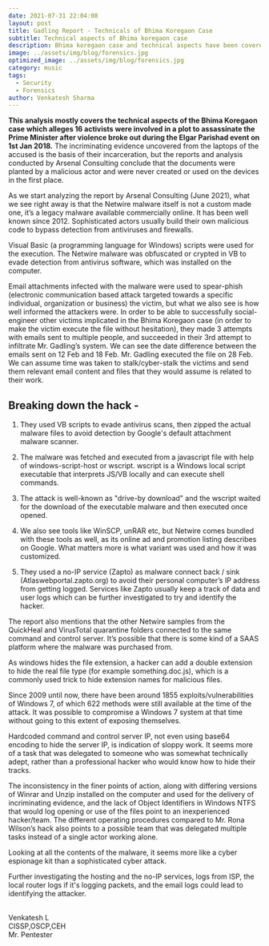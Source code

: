 ```yaml
---
date: 2021-07-31 22:04:08
layout: post
title: Gadling Report - Technicals of Bhima Koregaon Case
subtitle: Technical aspects of Bhima koregaon case
description: Bhima koregaon case and technical aspects have been covered from a security point of view in the below article.
image: ../assets/img/blog/forensics.jpg
optimized_image: ../assets/img/blog/forensics.jpg
category: music
tags:
  - Security
  - Forensics
author: Venkatesh Sharma
---
```


**This analysis mostly covers the technical aspects of the Bhima Koregaon case which alleges 16 activists were involved in a plot to assassinate the Prime Minister after violence broke out during the Elgar Parishad event on 1st Jan 2018.** The incriminating evidence uncovered from the laptops of the accused is the basis of their incarceration, but the reports and analysis conducted by Arsenal Consulting conclude that the documents were planted by a malicious actor and were never created or used on the devices in the first place.
</br>

As we start analyzing the report by Arsenal Consulting (June 2021), what we see right away is that the Netwire malware itself is not a custom made one, it’s a legacy malware available commercially online. It has been well known since 2012. Sophisticated actors usually build their own malicious code to bypass detection from antiviruses and firewalls.
</br>

Visual Basic (a programming language for Windows) scripts were used for the execution. The Netwire malware was obfuscated or crypted in VB to evade detection from antivirus software, which was installed on the computer.
</br>

Email attachments infected with the malware were used to spear-phish (electronic communication based attack targeted towards a specific individual, organization or business) the victim, but what we also see is how well informed the attackers were. In order to be able to successfully social-engineer other victims implicated in the Bhima Koregaon case (in order to make the victim execute the file without hesitation), they made 3 attempts with emails sent to multiple people, and succeeded in their 3rd attempt to infiltrate Mr. Gadling’s system. We can see the date difference between the emails sent on 12 Feb and 18 Feb. Mr. Gadling executed the file on 28 Feb. We can assume time was taken to stalk/cyber-stalk the victims and send them relevant email content and files that they would assume is related to their work.
</br>

## Breaking down the hack -  

1. They used VB scripts to evade antivirus scans, then zipped the actual malware files to avoid detection by Google's default attachment malware scanner.

2. The malware was fetched and executed from a javascript file with help of windows-script-host or wscript. wscript is a Windows local script executable that interprets JS/VB locally and can execute shell commands.

3. The attack is well-known as "drive-by download" and the wscript waited for the download of the executable malware and then executed once opened.

4. We also see tools like WinSCP, unRAR etc, but Netwire comes bundled with these tools as well, as its online ad and promotion listing describes on Google. What matters more is what variant was used and how it was customized.

5. They used a no-IP service (Zapto) as malware connect back / sink (Atlaswebportal.zapto.org) to avoid their personal computer’s IP address from getting logged. Services like Zapto usually keep a track of data and user logs which can be further investigated to try and identify the hacker.

The report also mentions that the other Netwire samples from the QuickHeal and VirusTotal quarantine folders connected to the same command and control server. It’s possible that there is some kind of a SAAS platform where the malware was purchased from.

As windows hides the file extension, a hacker can add a double extension to hide the real file type (for example something.doc.js), which is a commonly used trick to hide extension names for malicious files.

Since 2009 until now, there have been around 1855 exploits/vulnerabilities of Windows 7, of which 622 methods were still available at the time of the attack. It was possible to compromise a Windows 7 system at that time without going to this extent of exposing themselves.
 
Hardcoded command and control server IP, not even using base64 encoding to hide the server IP, is indication of sloppy work. It seems more of a task that was delegated to someone who was somewhat technically adept, rather than a professional hacker who would know how to hide their tracks.

The inconsistency in the finer points of action, along with differing versions of Winrar and Unzip installed on the computer and used for the delivery of incriminating evidence, and the lack of Object Identifiers in Windows NTFS that would log opening or use of the files point to an inexperienced hacker/team. The different operating procedures compared to Mr. Rona Wilson’s hack also points to a possible team that was delegated multiple tasks instead of a single actor working alone.

Looking at all the contents of the malware, it seems more like a cyber espionage kit than a sophisticated cyber attack.

Further investigating the hosting and the no-IP services, logs from ISP, the local router logs if it's logging packets, and the email logs could lead to identifying the attacker.

</br>
Venkatesh L </br>
CISSP,OSCP,CEH </br>
Mr. Pentester </br>























